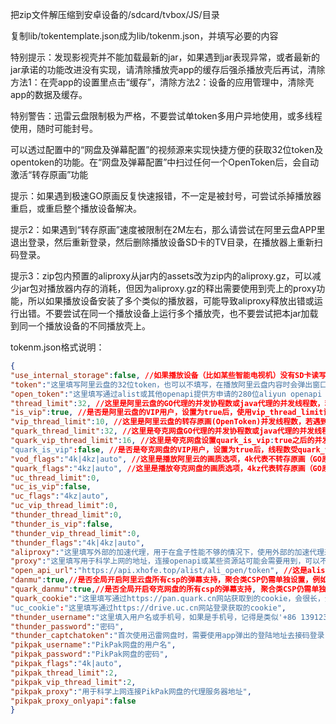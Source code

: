 把zip文件解压缩到安卓设备的/sdcard/tvbox/JS/目录

复制lib/tokentemplate.json成为lib/tokenm.json，并填写必要的内容

特别提示：发现影视壳并不能加载最新的jar，如果遇到jar表现异常，或者最新的jar承诺的功能改进没有实现，请清除播放壳app的缓存后强杀播放壳后再试，清除方法1：在壳app的设置里点击“缓存”，清除方法2：设备的应用管理中，清除壳app的数据及缓存。

特别警告：迅雷云盘限制极为严格，不要尝试单token多用户异地使用，或多线程使用，随时可能封号。

可以透过配置中的“网盘及弹幕配置”的视频源来实现快捷方便的获取32位token及opentoken的功能。在“网盘及弹幕配置”中扫过任何一个OpenToken后，会自动激活“转存原画”功能

提示：如果遇到极速GO原画反复快速报错，不一定是被封号，可尝试杀掉播放器重启，或重启整个播放设备解决。

提示2：如果遇到“转存原画”速度被限制在2M左右，那么请尝试在阿里云盘APP里退出登录，然后重新登录，然后删除播放设备SD卡的TV目录，在播放器上重新扫码登录。

提示3：zip包内预置的aliproxy从jar内的assets改为zip内的aliproxy.gz，可以减少jar包对播放器内存的消耗，但因为aliproxy.gz的释出需要使用到壳上的proxy功能，所以如果播放设备安装了多个类似的播放器，可能导致aliproxy释放出错或运行出错。不要尝试在同一个播放设备上运行多个播放壳，也不要尝试把本jar加载到同一个播放设备的不同播放壳上。

tokenm.json格式说明：

```json
{
"use_internal_storage":false, //如果播放设备（比如某些智能电视机）没有SD卡读写权限，则把本项目设置为true可以正常处理缓存
"token":"这里填写阿里云盘的32位token，也可以不填写，在播放阿里云盘内容时会弹出窗口，点击QrCode，用阿里云盘app扫码",
"open_token":"这里填写通过alist或其他openapi提供方申请的280位aliyun openapi token，也可以不写，会自动隐藏转存原画",
"thread_limit":32, //这里是阿里云盘的GO代理的并发协程数或java代理的并发线程数，若遇到账号被限制并发数，请将此数值改为10
"is_vip":true, //是否是阿里云盘的VIP用户，设置为true后，使用vip_thread_limit设置的数值来并发加速。如本设置项目不是true，则自动隐藏“转存原画”
"vip_thread_limit":10, //这里是阿里云盘的转存原画(OpenToken)并发线程数，若遇到账号被限制并发数，请将此数值改为10
"quark_thread_limit":32, //这里是夸克网盘GO代理的并发协程数或java代理的并发线程数，若遇到账号被限制并发数，请将此数值改为10
"quark_vip_thread_limit":16, //这里是夸克网盘设置quark_is_vip:true之后的并发线程数，若遇到账号被限制并发数，请将此数值改为10
"quark_is_vip":false, //是否是夸克网盘的VIP用户，设置为true后，线程数受quark_vip_thread_limit控制
"vod_flags":"4k|4kz|auto", //这里是播放阿里云的画质选项，4k代表不转存原画（GO原画），4kz代表转存原画,其他都代表预览画质,可选的预览画质包括qhd,fhd,hd,sd,ld，
"quark_flags":"4kz|auto", //这里是播放夸克网盘的画质选项，4kz代表转存原画（GO原画），其他都代表转码画质,可选的预览画质包括4k,2k,super,high,low,normal
"uc_thread_limit":0,
"uc_is_vip":false,
"uc_flags":"4kz|auto",
"uc_vip_thread_limit":0,
"thunder_thread_limit":0,
"thunder_is_vip":false,
"thunder_vip_thread_limit":0,
"thunder_flags":"4k|4kz|auto",
"aliproxy":"这里填写外部的加速代理，用于在盒子性能不够的情况下，使用外部的加速代理来加速播放，可以不填写",
"proxy":"这里填写用于科学上网的地址，连接openapi或某些资源站可能会需要用到，可以不填写",
"open_api_url":"https://api.xhofe.top/alist/ali_open/token", //这是alist的openapi接口地址，也可使用其他openapi提供商的地址。
"danmu":true,//是否全局开启阿里云盘所有csp的弹幕支持，聚合类CSP仍需单独设置，例如Wogg, Wobg
"quark_danmu":true,//是否全局开启夸克网盘的所有csp的弹幕支持, 聚合类CSP仍需单独设置，例如Wogg, Wobg
"quark_cookie":"这里填写通过https://pan.quark.cn网站获取到的cookie，会很长，全数填入即可。"
"uc_cookie":"这里填写通过https://drive.uc.cn网站登录获取的cookie",
"thunder_username":"这里填入用户名或手机号，如果是手机号，记得是类似'+86 139123457'这样的格式，+86后有空格才对",
"thunder_password":"密码",
"thunder_captchatoken":"首次使用迅雷网盘时，需要使用app弹出的登陆地址去接码登录，并获取captchaToken，具体方法参考alist网站的文档:https://alist.nn.ci/zh/guide/drivers/thunder.html",
"pikpak_username":"PikPak网盘的用户名",
"pikpak_password":"PikPak网盘的密码",
"pikpak_flags":"4k|auto",
"pikpak_thread_limit":2,
"pikpak_vip_thread_limit":2,
"pikpak_proxy":"用于科学上网连接PikPak网盘的代理服务器地址",
"pikpak_proxy_onlyapi":false
}
```
